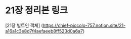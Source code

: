 # 21장 정리본 링크

[21장 빌트인 객체] (https://chief-piccolo-757.notion.site/21-a16a1c3e8d7f4aefaeeb8ff523d0a6a7)
